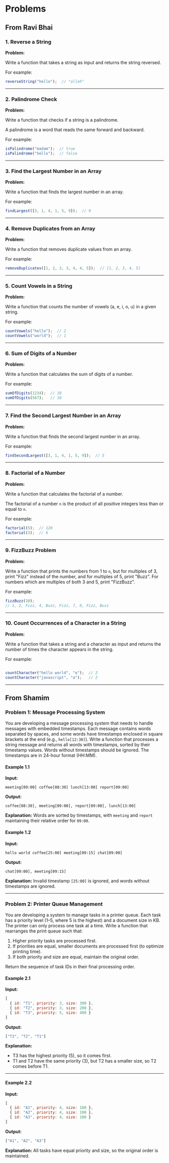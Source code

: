 # Problems

## From Ravi Bhai

### **1. Reverse a String**

**Problem:**

Write a function that takes a string as input and returns the string reversed.

For example:

```jsx
reverseString("hello");  // "olleh"

```

---

### **2. Palindrome Check**

**Problem:**

Write a function that checks if a string is a palindrome.

A palindrome is a word that reads the same forward and backward.

For example:

```jsx
isPalindrome("madam");  // true
isPalindrome("hello");  // false

```

---

### **3. Find the Largest Number in an Array**

**Problem:**

Write a function that finds the largest number in an array.

For example:

```jsx
findLargest([3, 1, 4, 1, 5, 9]);  // 9

```

---

### **4. Remove Duplicates from an Array**

**Problem:**

Write a function that removes duplicate values from an array.

For example:

```jsx
removeDuplicates([1, 2, 2, 3, 4, 4, 5]);  // [1, 2, 3, 4, 5]

```

---

### **5. Count Vowels in a String**

**Problem:**

Write a function that counts the number of vowels (a, e, i, o, u) in a given string.

For example:

```jsx
countVowels("hello");  // 2
countVowels("world");  // 1

```

---

### **6. Sum of Digits of a Number**

**Problem:**

Write a function that calculates the sum of digits of a number.

For example:

```jsx
sumOfDigits(1234);  // 10
sumOfDigits(567);   // 18

```

---

### **7. Find the Second Largest Number in an Array**

**Problem:**

Write a function that finds the second largest number in an array.

For example:

```jsx
findSecondLargest([3, 1, 4, 1, 5, 9]);  // 5

```

---

### **8. Factorial of a Number**

**Problem:**

Write a function that calculates the factorial of a number.

The factorial of a number `n` is the product of all positive integers less than or equal to `n`.

For example:

```jsx
factorial(5);  // 120
factorial(3);  // 6

```

---

### **9. FizzBuzz Problem**

**Problem:**

Write a function that prints the numbers from 1 to `n`, but for multiples of 3, print "Fizz" instead of the number, and for multiples of 5, print "Buzz". For numbers which are multiples of both 3 and 5, print "FizzBuzz".

For example:

```jsx
fizzBuzz(10);
// 1, 2, Fizz, 4, Buzz, Fizz, 7, 8, Fizz, Buzz

```

---

### **10. Count Occurrences of a Character in a String**

**Problem:**

Write a function that takes a string and a character as input and returns the number of times the character appears in the string.

For example:

```jsx

countCharacter("hello world", "o");  // 2
countCharacter("javascript", "a");   // 2

```

---

## From Shamim

### **Problem 1**: Message Processing System

You are developing a message processing system that needs to handle messages with embedded timestamps. Each message contains words separated by spaces, and some words have timestamps enclosed in square brackets at the end (e.g., `hello[12:30]`). Write a function that processes a string message and returns all words with timestamps, sorted by their timestamp values. Words without timestamps should be ignored. The timestamps are in 24-hour format (HH:MM).

#### Example 1.1

**Input:**

```text
meeting[09:00] coffee[08:30] lunch[13:00] report[09:00]

```

**Output:**

```text
coffee[08:30], meeting[09:00], report[09:00], lunch[13:00]

```

**Explanation:**
Words are sorted by timestamps, with `meeting` and `report` maintaining their relative order for `09:00`.

#### Example 1.2

**Input:**

```text
hello world coffee[25:00] meeting[09:15] chat[09:00]

```

**Output:**

```text
chat[09:00], meeting[09:15]

```

**Explanation:**
Invalid timestamp `[25:00]` is ignored, and words without timestamps are ignored.

---

### **Problem 2**: Printer Queue Management

You are developing a system to manage tasks in a printer queue. Each task has a priority level (1–5, where 5 is the highest) and a document size in KB. The printer can only process one task at a time. Write a function that rearranges the print queue such that:

1. Higher priority tasks are processed first.
2. If priorities are equal, smaller documents are processed first (to optimize printing time).
3. If both priority and size are equal, maintain the original order.

Return the sequence of task IDs in their final processing order.

#### Example 2.1

**Input:**

```javascript
[
  { id: "T1", priority: 3, size: 300 },
  { id: "T2", priority: 3, size: 200 },
  { id: "T3", priority: 5, size: 400 }
]
```

**Output:**

```javascript
["T3", "T2", "T1"]
```

**Explanation:**

- T3 has the highest priority (5), so it comes first.
- T1 and T2 have the same priority (3), but T2 has a smaller size, so T2 comes before T1.

---

#### Example 2.2

**Input:**

```javascript
[
  { id: "A1", priority: 4, size: 100 },
  { id: "A2", priority: 4, size: 100 },
  { id: "A3", priority: 4, size: 100 }
]
```

**Output:**

```javascript
["A1", "A2", "A3"]
```

**Explanation:**
All tasks have equal priority and size, so the original order is maintained.
